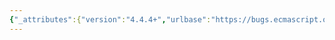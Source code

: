 ```yaml
---
{"_attributes":{"version":"4.4.4+","urlbase":"https://bugs.ecmascript.org/","maintainer":"dherman@mozilla.com"},"bug":{"bug_id":1002,"creation_ts":"2012-11-23 16:55:00 -0800","short_desc":"15.13.7... non-bold \"true\" and \"false\"","delta_ts":"2012-12-21 18:08:49 -0800","product":"Draft for 6th Edition","component":"editorial issue","version":"Rev 12: November 22, 2012 Draft","rep_platform":"All","op_sys":"All","bug_status":"RESOLVED","resolution":"FIXED","priority":"Normal","bug_severity":"minor","everconfirmed":true,"reporter":{"uid":"jmdyck","name":"Michael Dyck"},"assigned_to":{"uid":"allen","name":"Allen Wirfs-Brock"},"long_desc":[{"commentid":2747,"comment_count":0,"who":{"uid":"jmdyck","name":"Michael Dyck"},"bug_when":"2012-11-23 16:55:40 -0800","thetext":"(Leftovers from Bug 948.)\n\n15.13.7.2.1 / para 1:\n    The [[Extensible]] internal data property of the newly constructed object is\n    set to true.\n\n15.13.7.4.* / step 2:\n    Let isLittleEndian be ToBoolean(littleEndian) if provided, else false\n\nPut 'true' and 'false' in bold font."},{"commentid":2922,"comment_count":1,"who":{"uid":"allen","name":"Allen Wirfs-Brock"},"bug_when":"2012-11-30 15:47:46 -0800","thetext":"fixed in rev 13 editor's draft"}]}}
---
```

